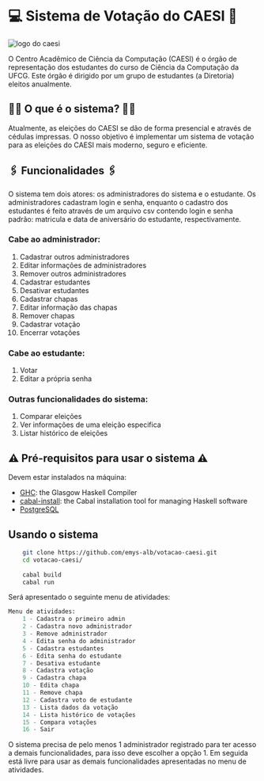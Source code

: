 # 💻 Sistema de Votação do CAESI  📩

![logo do caesi](https://github.com/caesiufcg/caesiufcg.github.io/blob/master/images/logo-vazado.png?raw=true)

O Centro Acadêmico de Ciência da Computação (CAESI) é o órgão de representação dos estudantes do curso de Ciência da Computação da UFCG. Este órgão é dirigido por um grupo de estudantes (a Diretoria) eleitos anualmente.

## 👨‍💻 O que é o sistema? 👩‍💻

Atualmente, as eleições do CAESI se dão de forma presencial e através de cédulas impressas. O nosso objetivo é implementar um sistema de votação para as eleições do CAESI mais moderno, seguro e eficiente.

## 🖇️ Funcionalidades 🖇️

O sistema tem dois atores: os administradores do sistema e o estudante. Os administradores cadastram login e senha, enquanto o cadastro dos estudantes é feito através de um arquivo csv contendo login e senha padrão: matricula e data de aniversário do estudante, respectivamente.

### Cabe ao administrador:
1. Cadastrar outros administradores
2. Editar informações de administradores
3. Remover outros administradores
4. Cadastrar estudantes
5. Desativar estudantes
6. Cadastrar chapas
7. Editar informação das chapas
8. Remover chapas
9. Cadastrar votação
10. Encerrar votações

### Cabe ao estudante:
1. Votar
2. Editar a própria senha

### Outras funcionalidades do sistema:
1. Comparar eleições
2. Ver informações de uma eleição especifica
3. Listar histórico de eleições

## ⚠️ Pré-requisitos para usar o sistema ⚠️
Devem estar instalados na máquina:
- [GHC](https://www.haskell.org/ghc/): the Glasgow Haskell Compiler
- [cabal-install](https://cabal.readthedocs.io/): the Cabal installation tool for managing Haskell software
- [PostgreSQL](https://www.postgresql.org/)

## Usando o sistema
```bash
    git clone https://github.com/emys-alb/votacao-caesi.git
    cd votacao-caesi/
    
    cabal build
    cabal run
```

Será apresentado o seguinte menu de atividades:

```python
Menu de atividades:
    1 - Cadastra o primeiro admin
    2 - Cadastra novo administrador
    3 - Remove administrador
    4 - Edita senha do administrador
    5 - Cadastra estudantes
    6 - Edita senha do estudante
    7 - Desativa estudante
    8 - Cadastra votação
    9 - Cadastra chapa
    10 - Edita chapa
    11 - Remove chapa
    12 - Cadastra voto de estudante
    13 - Lista dados da votação
    14 - Lista histórico de votações
    15 - Compara votações
    16 - Sair
```

O sistema precisa de pelo menos 1 administrador registrado para ter acesso a demais funcionalidades, para isso deve escolher a opção 1. Em seguida está livre para usar as demais funcionalidades apresentadas no menu de atividades.